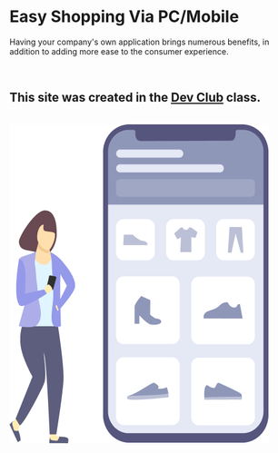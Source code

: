 <h1>Easy Shopping Via PC/Mobile</h1>
<p>Having your company's own application brings numerous benefits, in addition to adding more ease to the consumer experience.</p>
<br>
<h2>This site was created in the <a href="https://plataforma.devclub.com.br/area/vitrine">Dev Club</a> class.</h2>
<br>
<img src="https://github.com/ErikVasconcelos/easy-mobile-responsive/blob/main/assets-easymobile/illustration.png?raw=true"/>
